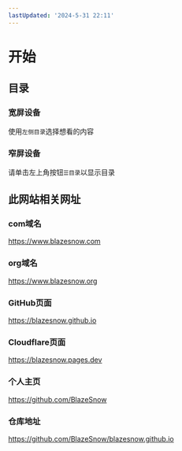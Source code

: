 ```yaml
---
lastUpdated: '2024-5-31 22:11'
---
```


# 开始

## 目录

### 宽屏设备

使用```左侧目录```选择想看的内容

### 窄屏设备

请单击左上角按钮```☰目录```以显示目录

## 此网站相关网址

### com域名

<https://www.blazesnow.com>

### org域名

<https://www.blazesnow.org>

### GitHub页面

<https://blazesnow.github.io>

### Cloudflare页面

<https://blazesnow.pages.dev>

### 个人主页

<https://github.com/BlazeSnow>

### 仓库地址

<https://github.com/BlazeSnow/blazesnow.github.io>
